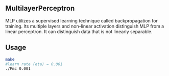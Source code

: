 ## MultilayerPerceptron

MLP utilizes a supervised learning technique called backpropagation for training.
Its multiple layers and non-linear activation distinguish MLP from a linear perceptron. 
It can distinguish data that is not linearly separable.

## Usage
```bash
make
#learn rate (eta) = 0.001
./Pmc 0.001
```
